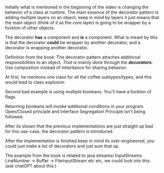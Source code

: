 Initially what is mentioned in the beginning of the video is changing the behavior
of a class at runtime.
The main essence of the decorator pattern is adding multiple layers on an object, 
keep in mind by layers it just means that the main object (think of it as the core layer)
is going to be wrapper by a fuckton of other objects.

The decorator **has** a component and **is** a component.
What is meant by this is that the decorator **could** be wrapper by another decorator,
and a decorator is wrapping another decorator.

Definition from the book:
The decorator pattern attaches additional responsibilities to an object. *That is mainly
done through the **decorators***. 
Use composition instead of inheritance for sharing behavior.

At first, he mentions one class for all the coffee subtypes/types, and this would lead to class explosion

Second bad example is using multiple booleans. You'll have a fuckton of flags.

Returning booleans will invoke additional conditions in your program.
Open/Closed principle and Interface Segregation Principle isn't being followed.

After its shown that the previous implementations are just straight up bad for this use-case,
the decorator pattern is introduced.


After the implementation is finished keep in mind its over-engineered, you could just
make a list of decorators and just sum that up.


The example from the book is related to java streams/ InputStreams LineNumber -> Buffer -> FileInputStream etc etc,
we could look into this. (ask chatGPT about this.)
